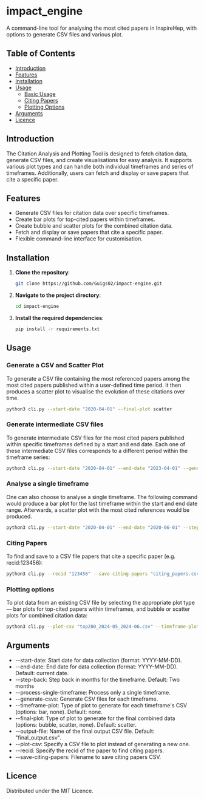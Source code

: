 # impact_engine
A command-line tool for analysing the most cited papers in InspireHep, with options to generate CSV files and various plot.  

## Table of Contents
- [Introduction](#introduction)
- [Features](#features)
- [Installation](#installation)
- [Usage](#usage)
  - [Basic Usage](#basic-usage)
  - [Citing Papers](#citing-papers)
  - [Plotting Options](#plotting-options)
- [Arguments](#arguments)
- [Licence](#licence)

## Introduction

The Citation Analysis and Plotting Tool is designed to fetch citation data, generate CSV files, and create visualisations for easy analysis. It supports various plot types and can handle both individual timeframes and series of timeframes. Additionally, users can fetch and display or save papers that cite a specific paper.

## Features

- Generate CSV files for citation data over specific timeframes.
- Create bar plots for top-cited papers within timeframes.
- Create bubble and scatter plots for the combined citation data.
- Fetch and display or save papers that cite a specific paper.
- Flexible command-line interface for customisation.

## Installation

1. **Clone the repository**:
   ```bash
   git clone https://github.com/Guigs02/impact-engine.git
   ```

2. **Navigate to the project directory**:
    ```bash
    cd impact-engine
    ```

3. **Install the required dependencies**:
    ```bash
    pip install -r requirements.txt
    ```

## Usage

### Generate a CSV and Scatter Plot

To generate a CSV file containing the most referenced papers among the most cited papers published within a user-defined time period. It then produces a scatter plot to visualise the evolution of these citations over time.

```bash
python3 cli.py --start-date "2020-04-01" --final-plot scatter
```

### Generate intermediate CSV files

To generate intermediate CSV files for the most cited papers published within specific timeframes defined by a start and end date. Each one of these intermediate CSV files corresponds to a different period within the timeframe series:

```bash
python3 cli.py --start-date "2020-04-01" --end-date "2023-04-01" --generate-csvs
```
### Analyse a single timeframe

One can also choose to analyse a single timeframe. The following command would produce a bar plot for the last timeframe within the start and end date range. Afterwards, a scatter plot with the most cited references would be produced.

```bash
python3 cli.py --start-date "2020-04-01" --end-date "2020-06-01" --step-back 2 --process-single-timeframe --generate-csvs --timeframe-plot bar 
```

### Citing Papers

To find and save to a CSV file papers that cite a specific paper (e.g. recid:123456):
```bash
python3 cli.py --recid "123456" --save-citing-papers "citing_papers.csv"
```

### Plotting options

To plot data from an existing CSV file by selecting the appropriate plot type — bar plots for top-cited papers within timeframes, and bubble or scatter plots for combined citation data:

```bash
python3 cli.py --plot-csv "top200_2024-05_2024-06.csv" --timeframe-plot bar
```

## Arguments

- --start-date: Start date for data collection (format: YYYY-MM-DD).
- --end-date: End date for data collection (format: YYYY-MM-DD). Default: current date.
- --step-back: Step back in months for the timeframe. Default: Two months
- --process-single-timeframe: Process only a single timeframe.
- --generate-csvs: Generate CSV files for each timeframe.
- --timeframe-plot: Type of plot to generate for each timeframe's CSV (options: bar, none). Default: none.
- --final-plot: Type of plot to generate for the final combined data (options: bubble, scatter, none). Default: scatter.
- --output-file: Name of the final output CSV file. Default: "final_output.csv".
- --plot-csv: Specify a CSV file to plot instead of generating a new one.
- --recid: Specify the recid of the paper to find citing papers.
- --save-citing-papers: Filename to save citing papers CSV.

## Licence

Distributed under the MIT Licence.

